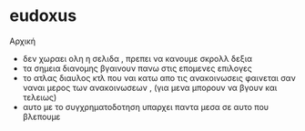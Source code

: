 # eudoxus
 Αρχική 
 
 - δεν χωραει ολη η σελιδα , πρεπει να κανουμε σκρολλ δεξια
 - τα σημεια διανομης βγαινουν πανω στις επομενες επιλογες
 - το ατλας διαυλος κτλ που ναι κατω απο τις ανακοινωσεις φαινεται σαν ναναι μερος των ανακοινωσεων , (για μενα μπορουν να βγουν και τελειως)
 - αυτο με το συγχρηματοδοτηση υπαρχει παντα μεσα σε αυτο που βλεπουμε 
